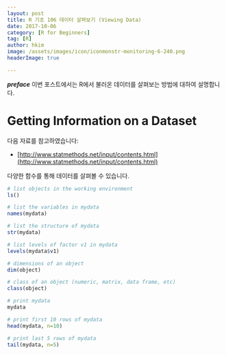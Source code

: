 ```yaml
---
layout: post  
title: R 기초 106 데이터 살펴보기 (Viewing Data)  
date: 2017-10-06  
category: [R for Beginners]  
tag: [R]  
author: hkim  
image: /assets/images/icon/iconmonstr-monitoring-6-240.png
headerImage: true

---
```


***preface*** 이번 포스트에서는 R에서 불러온 데이터를 살펴보는 방법에 대하여 설명합니다.

# Getting Information on a Dataset

다음 자료를 참고하였습니다:  
- [http://www.statmethods.net/input/contents.html](http://www.statmethods.net/input/contents.html)

다양한 함수를 통해 데이터를 살펴볼 수 있습니다.

```r
# list objects in the working environment
ls()

# list the variables in mydata
names(mydata)

# list the structure of mydata
str(mydata)

# list levels of factor v1 in mydata
levels(mydata$v1)

# dimensions of an object
dim(object)

# class of an object (numeric, matrix, data frame, etc)
class(object)

# print mydata
mydata

# print first 10 rows of mydata
head(mydata, n=10)

# print last 5 rows of mydata
tail(mydata, n=5)
```
